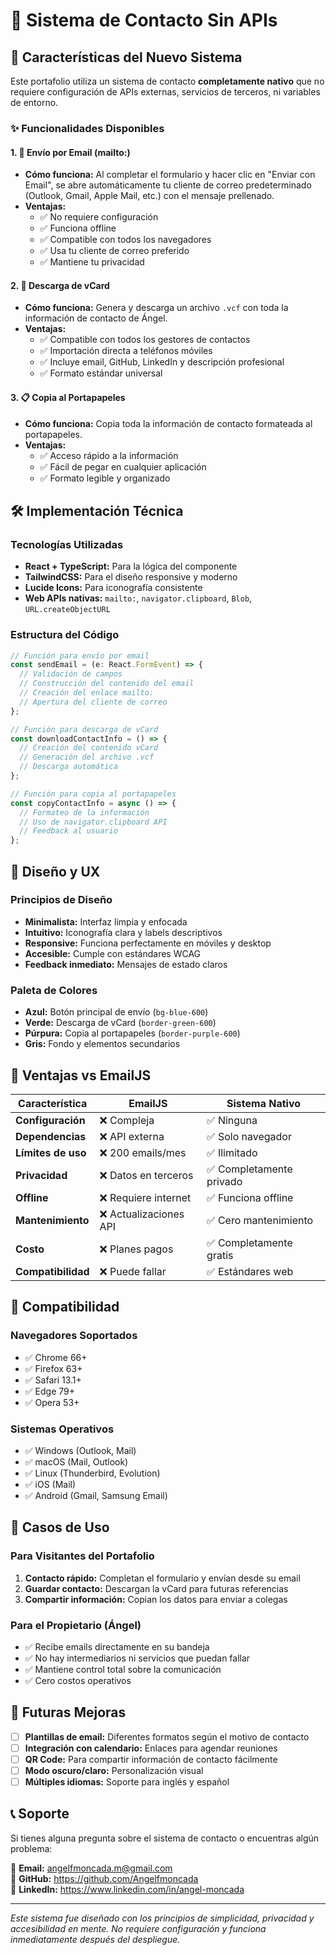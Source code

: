 # 📧 Sistema de Contacto Sin APIs

## 🚀 Características del Nuevo Sistema

Este portafolio utiliza un sistema de contacto **completamente nativo** que no requiere configuración de APIs externas, servicios de terceros, ni variables de entorno.

### ✨ Funcionalidades Disponibles

#### 1. 📨 Envío por Email (mailto:)
- **Cómo funciona:** Al completar el formulario y hacer clic en "Enviar con Email", se abre automáticamente tu cliente de correo predeterminado (Outlook, Gmail, Apple Mail, etc.) con el mensaje prellenado.
- **Ventajas:**
  - ✅ No requiere configuración
  - ✅ Funciona offline
  - ✅ Compatible con todos los navegadores
  - ✅ Usa tu cliente de correo preferido
  - ✅ Mantiene tu privacidad

#### 2. 📇 Descarga de vCard
- **Cómo funciona:** Genera y descarga un archivo `.vcf` con toda la información de contacto de Ángel.
- **Ventajas:**
  - ✅ Compatible con todos los gestores de contactos
  - ✅ Importación directa a teléfonos móviles
  - ✅ Incluye email, GitHub, LinkedIn y descripción profesional
  - ✅ Formato estándar universal

#### 3. 📋 Copia al Portapapeles
- **Cómo funciona:** Copia toda la información de contacto formateada al portapapeles.
- **Ventajas:**
  - ✅ Acceso rápido a la información
  - ✅ Fácil de pegar en cualquier aplicación
  - ✅ Formato legible y organizado

## 🛠️ Implementación Técnica

### Tecnologías Utilizadas
- **React + TypeScript:** Para la lógica del componente
- **TailwindCSS:** Para el diseño responsive y moderno
- **Lucide Icons:** Para iconografía consistente
- **Web APIs nativas:** `mailto:`, `navigator.clipboard`, `Blob`, `URL.createObjectURL`

### Estructura del Código

```typescript
// Función para envío por email
const sendEmail = (e: React.FormEvent) => {
  // Validación de campos
  // Construcción del contenido del email
  // Creación del enlace mailto:
  // Apertura del cliente de correo
};

// Función para descarga de vCard
const downloadContactInfo = () => {
  // Creación del contenido vCard
  // Generación del archivo .vcf
  // Descarga automática
};

// Función para copia al portapapeles
const copyContactInfo = async () => {
  // Formateo de la información
  // Uso de navigator.clipboard API
  // Feedback al usuario
};
```

## 🎨 Diseño y UX

### Principios de Diseño
- **Minimalista:** Interfaz limpia y enfocada
- **Intuitivo:** Iconografía clara y labels descriptivos
- **Responsive:** Funciona perfectamente en móviles y desktop
- **Accesible:** Cumple con estándares WCAG
- **Feedback inmediato:** Mensajes de estado claros

### Paleta de Colores
- **Azul:** Botón principal de envío (`bg-blue-600`)
- **Verde:** Descarga de vCard (`border-green-600`)
- **Púrpura:** Copia al portapapeles (`border-purple-600`)
- **Gris:** Fondo y elementos secundarios

## 🔧 Ventajas vs EmailJS

| Característica | EmailJS | Sistema Nativo |
|---|---|---|
| **Configuración** | ❌ Compleja | ✅ Ninguna |
| **Dependencias** | ❌ API externa | ✅ Solo navegador |
| **Límites de uso** | ❌ 200 emails/mes | ✅ Ilimitado |
| **Privacidad** | ❌ Datos en terceros | ✅ Completamente privado |
| **Offline** | ❌ Requiere internet | ✅ Funciona offline |
| **Mantenimiento** | ❌ Actualizaciones API | ✅ Cero mantenimiento |
| **Costo** | ❌ Planes pagos | ✅ Completamente gratis |
| **Compatibilidad** | ❌ Puede fallar | ✅ Estándares web |

## 📱 Compatibilidad

### Navegadores Soportados
- ✅ Chrome 66+
- ✅ Firefox 63+
- ✅ Safari 13.1+
- ✅ Edge 79+
- ✅ Opera 53+

### Sistemas Operativos
- ✅ Windows (Outlook, Mail)
- ✅ macOS (Mail, Outlook)
- ✅ Linux (Thunderbird, Evolution)
- ✅ iOS (Mail)
- ✅ Android (Gmail, Samsung Email)

## 🚀 Casos de Uso

### Para Visitantes del Portafolio
1. **Contacto rápido:** Completan el formulario y envían desde su email
2. **Guardar contacto:** Descargan la vCard para futuras referencias
3. **Compartir información:** Copian los datos para enviar a colegas

### Para el Propietario (Ángel)
- ✅ Recibe emails directamente en su bandeja
- ✅ No hay intermediarios ni servicios que puedan fallar
- ✅ Mantiene control total sobre la comunicación
- ✅ Cero costos operativos

## 🔮 Futuras Mejoras

- [ ] **Plantillas de email:** Diferentes formatos según el motivo de contacto
- [ ] **Integración con calendario:** Enlaces para agendar reuniones
- [ ] **QR Code:** Para compartir información de contacto fácilmente
- [ ] **Modo oscuro/claro:** Personalización visual
- [ ] **Múltiples idiomas:** Soporte para inglés y español

## 📞 Soporte

Si tienes alguna pregunta sobre el sistema de contacto o encuentras algún problema:

📧 **Email:** angelfmoncada.m@gmail.com  
🔗 **GitHub:** https://github.com/Angelfmoncada  
💼 **LinkedIn:** https://www.linkedin.com/in/angel-moncada

---

*Este sistema fue diseñado con los principios de simplicidad, privacidad y accesibilidad en mente. No requiere configuración y funciona inmediatamente después del despliegue.*
